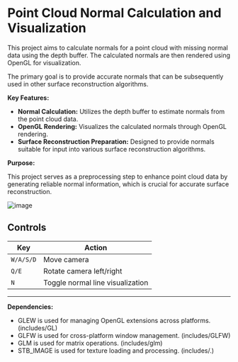 # Point Cloud Normal Calculation and Visualization

This project aims to calculate normals for a point cloud with missing normal data using the depth buffer. The calculated normals are then rendered using OpenGL for visualization.

The primary goal is to provide accurate normals that can be subsequently used in other surface reconstruction algorithms.

**Key Features:**

* **Normal Calculation:** Utilizes the depth buffer to estimate normals from the point cloud data.
* **OpenGL Rendering:** Visualizes the calculated normals through OpenGL rendering.
* **Surface Reconstruction Preparation:** Designed to provide normals suitable for input into various surface reconstruction algorithms.

**Purpose:**

This project serves as a preprocessing step to enhance point cloud data by generating reliable normal information, which is crucial for accurate surface reconstruction.

![image](https://github.com/user-attachments/assets/1646ecf5-057c-4413-8e58-e420620feee9)

## Controls

| Key      | Action                             |
|----------|------------------------------------|
| `W/A/S/D`| Move camera                        |
| `Q/E`    | Rotate camera left/right           |
| `N`      | Toggle normal line visualization   |

---

**Dependencies:**
* GLEW is used for managing OpenGL extensions across platforms. (includes/GL)
* GLFW is used for cross-platform window management. (includes/GLFW)
* GLM is used for matrix operations. (includes/glm)
* STB_IMAGE is used for texture loading and processing. (includes/.)

